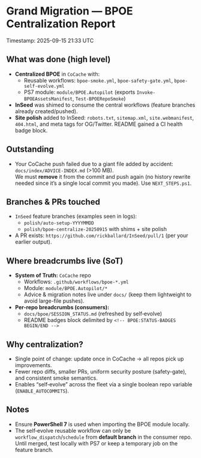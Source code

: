 # Grand Migration — BPOE Centralization Report
Timestamp: 2025-09-15 21:33 UTC

## What was done (high level)
- **Centralized BPOE** in `CoCache` with:
  - Reusable workflows: `bpoe-smoke.yml`, `bpoe-safety-gate.yml`, `bpoe-self-evolve.yml`
  - PS7 module: `module/BPOE.Autopilot` (exports `Invoke-BPOEAssetsManifest`, `Test-BPOERepoSmoke`)
- **InSeed** was shimed to consume the central workflows (feature branches already created/pushed).
- **Site polish** added to InSeed: `robots.txt`, `sitemap.xml`, `site.webmanifest`, `404.html`, and meta tags for OG/Twitter. README gained a CI health badge block.

## Outstanding
- Your CoCache push failed due to a giant file added by accident: `docs/index/ADVICE-INDEX.md` (>100 MB).  
  We must **remove** it from the commit and push again (no history rewrite needed since it’s a single local commit you made). Use `NEXT_STEPS.ps1`.

## Branches & PRs touched
- `InSeed` feature branches (examples seen in logs):
  - `polish/auto-setup-YYYYMMDD`
  - `polish/bpoe-centralize-20250915` with shims + site polish
- A PR exists: `https://github.com/rickballard/InSeed/pull/1` (per your earlier output).

## Where breadcrumbs live (SoT)
- **System of Truth:** `CoCache` repo
  - Workflows: `.github/workflows/bpoe-*.yml`
  - Module: `module/BPOE.Autopilot/*`
  - Advice & migration notes live under `docs/` (keep them lightweight to avoid large-file pushes).
- **Per-repo breadcrumbs (consumers):**
  - `docs/bpoe/SESSION_STATUS.md` (refreshed by self‑evolve)
  - README badges block delimited by `<!-- BPOE:STATUS-BADGES BEGIN/END -->`

## Why centralization?
- Single point of change: update once in CoCache → all repos pick up improvements.
- Fewer repo diffs, smaller PRs, uniform security posture (safety-gate), and consistent smoke semantics.
- Enables “self‑evolve” across the fleet via a single boolean repo variable (`ENABLE_AUTOCOMMITS`).

## Notes
- Ensure **PowerShell 7** is used when importing the BPOE module locally.
- The self‑evolve reusable workflow can only be `workflow_dispatch`/`schedule` from **default branch** in the consumer repo. Until merged, test locally with PS7 or keep a temporary job on the feature branch.
